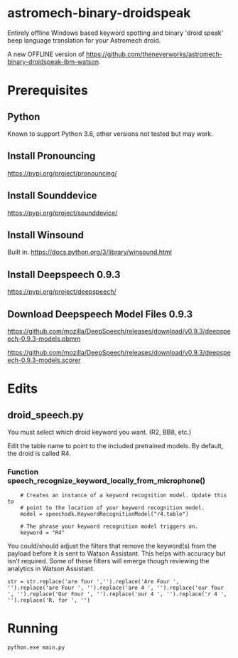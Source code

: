 # astromech-binary-droidspeak
Entirely offline Windows based keyword spotting and binary 'droid speak' beep language translation for your Astromech droid.

A new OFFLINE version of https://github.com/theneverworks/astromech-binary-droidspeak-ibm-watson.

# Prerequisites

## Python
Known to support Python 3.6, other versions not tested but may work.

## Install Pronouncing
https://pypi.org/project/pronouncing/

## Install Sounddevice
https://pypi.org/project/sounddevice/

## Install Winsound
Built in.
https://docs.python.org/3/library/winsound.html

## Install Deepspeech 0.9.3
https://pypi.org/project/deepspeech/

## Download Deepspeech Model Files 0.9.3
https://github.com/mozilla/DeepSpeech/releases/download/v0.9.3/deepspeech-0.9.3-models.pbmm

https://github.com/mozilla/DeepSpeech/releases/download/v0.9.3/deepspeech-0.9.3-models.scorer

# Edits
## droid_speech.py

You must select which droid keyword you want. (R2, BB8, etc.)

Edit the table name to point to the included pretrained models. By default, the droid is called R4.

### Function speech_recognize_keyword_locally_from_microphone()

```
    # Creates an instance of a keyword recognition model. Update this to
    # point to the location of your keyword recognition model.
    model = speechsdk.KeywordRecognitionModel("r4.table")

    # The phrase your keyword recognition model triggers on.
    keyword = "R4"
 ```
 
You could/should adjust the filters that remove the keyword(s) from the payload before it is sent to Watson Assistant. This helps with accuracy but isn’t required. Some of these filters will emerge though reviewing the analytics in Watson Assistant.

```
str = str.replace('are four ','').replace('Are Four ', '').replace('are Four ', '').replace('are 4 ', '').replace('our four ', '').replace('Our Four ', '').replace('our 4 ', '').replace('r 4 ', '').replace('R. for ', '')
```

# Running
`python.exe main.py`
